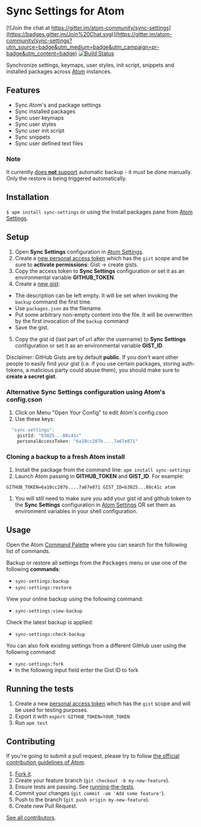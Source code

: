 # Sync Settings for Atom

[![Join the chat at https://gitter.im/atom-community/sync-settings](https://badges.gitter.im/Join%20Chat.svg)](https://gitter.im/atom-community/sync-settings?utm_source=badge&utm_medium=badge&utm_campaign=pr-badge&utm_content=badge)
[![Build Status](https://travis-ci.org/atom-community/sync-settings.svg?branch=master)](https://travis-ci.org/atom-community/sync-settings)

Synchronize settings, keymaps, user styles, init script, snippets and installed packages across [Atom](http://atom.io) instances.

## Features
* Sync Atom's and package settings
* Sync installed packages
* Sync user keymaps
* Sync user styles
* Sync user init script
* Sync snippets
* Sync user defined text files

### Note

It currently [does **not** support](https://github.com/atom-community/sync-settings/issues/317) automatic backup - it must be done manually. Only the restore is being triggered automatically.

## Installation

`$ apm install sync-settings` or using the Install packages pane from [Atom Settings](atom://config).

## Setup

1. Open **Sync Settings** configuration in [Atom Settings](atom://config).
2. Create a [new personal access token](https://github.com/settings/tokens/new) which has the `gist` scope and be sure to **activate permissions**: Gist -> create gists.
3. Copy the access token to **Sync Settings** configuration or set it as an environmental variable **GITHUB_TOKEN**.
4. Create a [new gist](https://gist.github.com/):

  - The description can be left empty. It will be set when invoking the `backup` command the first time.
  - Use `packages.json` as the filename.
  - Put some arbitrary non-empty content into the file. It will be overwritten by the first invocation of the `backup` command
  - Save the gist.

5. Copy the gist id (last part of url after the username) to **Sync Settings** configuration or set it as an environmental variable **GIST_ID**.

Disclaimer: GitHub Gists are by default **public**. If you don't want other people to easily find your gist (i.e. if you use certain packages, storing auth-tokens, a malicious party could abuse them), you should make sure to **create a secret gist**.

### Alternative **Sync Settings** configuration using Atom's config.cson

1. Click on Menu "Open Your Config" to edit Atom's config.cson
2. Use these keys:

```js
  "sync-settings":
    gistId: "b3025...88c41c"
    personalAccessToken: "6a10cc207b....7a67e871"
```

### Cloning a backup to a fresh Atom install

1. Install the package from the command line: `apm install sync-settings`
1. Launch Atom passing in **GITHUB_TOKEN** and **GIST_ID**. For example:
```
GITHUB_TOKEN=6a10cc207b....7a67e871 GIST_ID=b3025...88c41c atom
```
1. You will still need to make sure you add your gist id and github token to the **Sync Settings** configuration in [Atom Settings](atom://config) OR set them as environment variables in your shell configuration.

## Usage

Open the Atom [Command Palette](https://github.com/atom/command-palette) where you can search for the following list of commands.

Backup or restore all settings from the <kbd>Packages</kbd> menu or use one of the following **commands**:
* `sync-settings:backup`
* `sync-settings:restore`

View your online backup using the following command:
* `sync-settings:view-backup`

Check the latest backup is applied:
* `sync-settings:check-backup`

You can also fork existing settings from a different GitHub user using the following command:
* `sync-settings:fork`
* In the following input field enter the Gist ID to fork

## Running the tests

1. Create a new [personal access token](https://github.com/settings/tokens/new) which has the `gist` scope and will be used for testing purposes.
2. Export it with `export GITHUB_TOKEN=YOUR_TOKEN`
3. Run `apm test`

## Contributing

If you're going to submit a pull request, please try to follow
[the official contribution guidelines of Atom](https://atom.io/docs/latest/contributing).

1. [Fork it](https://github.com/atom-community/sync-settings/).
2. Create your feature branch (`git checkout -b my-new-feature`).
3. Ensure tests are passing. See [running-the-tests](https://github.com/atom-community/sync-settings#running-the-tests).
4. Commit your changes (`git commit -am 'Add some feature'`).
5. Push to the branch (`git push origin my-new-feature`).
6. Create new Pull Request.

[See all contributors](https://github.com/atom-community/sync-settings/graphs/contributors).
